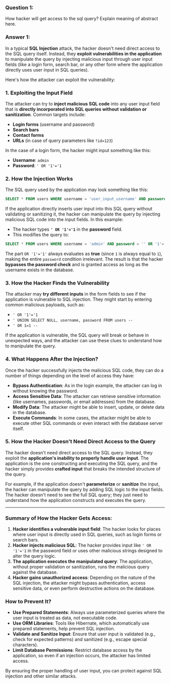 ### Question 1:

How hacker will get access to the sql query? Explain meaning of abstract here.

### Answer 1:

In a typical **SQL Injection** attack, the hacker doesn't need direct access to the SQL query itself. Instead, they **exploit vulnerabilities in the application** to manipulate the query by injecting malicious input through user input fields (like a login form, search bar, or any other form where the application directly uses user input in SQL queries).

Here's how the attacker can exploit the vulnerability:

### 1. **Exploiting the Input Field**
The attacker can try to **inject malicious SQL code** into any user input field that is **directly incorporated into SQL queries without validation or sanitization**. Common targets include:
- **Login forms** (username and password)
- **Search bars**
- **Contact forms**
- **URLs** (in case of query parameters like `?id=123`)

In the case of a login form, the hacker might input something like this:

- **Username**: `admin`
- **Password**: `' OR '1'='1`

### 2. **How the Injection Works**
The SQL query used by the application may look something like this:

```sql
SELECT * FROM users WHERE username = 'user_input_username' AND password = 'user_input_password';
```

If the application directly inserts user input into this SQL query without validating or sanitizing it, the hacker can manipulate the query by injecting malicious SQL code into the input fields. In this example:

- The hacker types **`' OR '1'='1`** in the **password** field.
- This modifies the query to:

```sql
SELECT * FROM users WHERE username = 'admin' AND password = '' OR '1'='1';
```

The part `OR '1'='1'` always evaluates as **true** (since `1` is always equal to `1`), making the entire `password` condition irrelevant. The result is that the hacker **bypasses the password check** and is granted access as long as the username exists in the database.

### 3. **How the Hacker Finds the Vulnerability**
The attacker may **try different inputs** in the form fields to see if the application is vulnerable to SQL injection. They might start by entering common malicious payloads, such as:

- `' OR '1'='1`
- `' UNION SELECT NULL, username, password FROM users --`
- `' OR 1=1 --`

If the application is vulnerable, the SQL query will break or behave in unexpected ways, and the attacker can use these clues to understand how to manipulate the query.

### 4. **What Happens After the Injection?**
Once the hacker successfully injects the malicious SQL code, they can do a number of things depending on the level of access they have:

- **Bypass Authentication**: As in the login example, the attacker can log in without knowing the password.
- **Access Sensitive Data**: The attacker can retrieve sensitive information (like usernames, passwords, or email addresses) from the database.
- **Modify Data**: The attacker might be able to insert, update, or delete data in the database.
- **Execute Commands**: In some cases, the attacker might be able to execute other SQL commands or even interact with the database server itself.

### 5. **How the Hacker Doesn't Need Direct Access to the Query**
The hacker doesn't need direct access to the SQL query. Instead, they exploit the **application's inability to properly handle user input**. The application is the one constructing and executing the SQL query, and the hacker simply provides **crafted input** that breaks the intended structure of the query.

For example, if the application doesn't **parameterize** or **sanitize** the input, the hacker can manipulate the query by adding SQL logic to the input fields. The hacker doesn't need to see the full SQL query; they just need to understand how the application constructs and executes the query.

---

### **Summary of How the Hacker Gets Access:**
1. **Hacker identifies a vulnerable input field**: The hacker looks for places where user input is directly used in SQL queries, such as login forms or search bars.
2. **Hacker injects malicious SQL**: The hacker provides input like `' OR '1'='1` in the password field or uses other malicious strings designed to alter the query logic.
3. **The application executes the manipulated query**: The application, without proper validation or sanitization, runs the malicious query against the database.
4. **Hacker gains unauthorized access**: Depending on the nature of the SQL injection, the attacker might bypass authentication, access sensitive data, or even perform destructive actions on the database.

### **How to Prevent It?**
- **Use Prepared Statements**: Always use parameterized queries where the user input is treated as data, not executable code.
- **Use ORM Libraries**: Tools like Hibernate, which automatically use prepared statements, help prevent SQL injection.
- **Validate and Sanitize Input**: Ensure that user input is validated (e.g., check for expected patterns) and sanitized (e.g., escape special characters).
- **Limit Database Permissions**: Restrict database access by the application, so even if an injection occurs, the attacker has limited access.

By ensuring the proper handling of user input, you can protect against SQL injection and other similar attacks.

